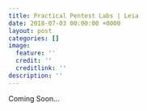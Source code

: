 ```yaml
---
title: Practical Pentest Labs | Leia
date: 2018-07-03 00:00:00 +0000
layout: post
categories: []
image:
  feature: ''
  credit: ''
  creditlink: ''
description: ''
---
```

Coming Soon...